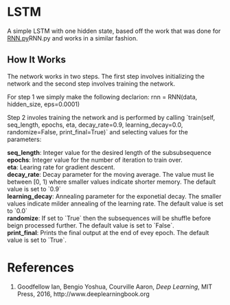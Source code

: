 # LSTM
A simple LSTM with one hidden state, based off the work that was done for <a href="https://github.com/LukaszObara/RNN">RNN.py</a>RNN.py and works in a similar fashion. 

## How It Works
The network works in two steps. The first step involves initializing the network and the second step involves training the network. 
<p>For step 1 we simply make the following declarion:
rnn = RNN(data, hidden_size, eps=0.0001)

<p> Step 2 involes training the network and is performed by calling `train(self, seq_length, epochs, eta, decay_rate=0.9, learning_decay=0.0, randomize=False, print_final=True)` and selecting values for the parameters: 

<p><b>seq_length</b>: Integer value for the desired length of the subsubsequence<br> 
<b>epochs</b>: Integer value for the number of iteration to train over.<br>
<b>eta</b>: Learing rate for gradient descent.<br>
<b>decay_rate</b>: Decay parameter for the moving average. The value must lie between [0, 1) where smaller values indicate shorter memory. The default value is set to `0.9`<br>
<b>learning_decay</b>: Annealing parameter for the exponetial decay. The smaller values indicate milder annealing of the learning rate. The default value is set to `0.0`<br>
<b>randomize</b>: If set to `True` then the subsequences will be shuffle before beign processed further. The default value is set to `False`. <br>
<b>print_final</b>: Prints the final output at the end of evey epoch. The default value is set to `True`. <br>

# References
<ol>
<li>Goodfellow Ian, Bengio Yoshua, Courville Aaron, <em>Deep Learning</em>, MIT Press, 2016, http://www.deeplearningbook.org</li>
</ol>
